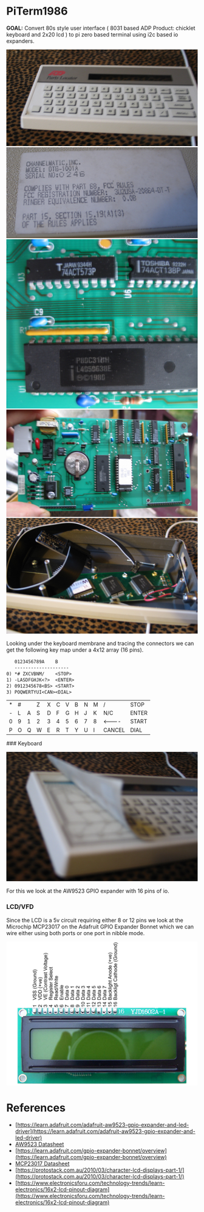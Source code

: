 # PiTerm1986
**GOAL:** Convert 80s style user interface ( 8031 based ADP Product: chicklet keyboard and 2x20 lcd ) to pi zero based terminal using i2c based io expanders.

![](images/IMG_3780.jpg)
![](images/IMG_3784.jpg)
![](images/IMG_3783.jpg)
![](images/IMG_3782.jpg)
![](images/IMG_3781.jpg)

Looking under the keyboard membrane and tracing the connectors we can get the following key map under a 4x12 array (16 pins).

```
   0123456789A    B
   --------------------
0) *# ZXCVBNM/    <STOP>
1) -LASDFGHJK<?>  <ENTER>
2) 0912345678<BS> <START>
3) POQWERTYUI<CAN><DIAL>
```
<table>
<tr><td>*</td><td>#</td><td> </td><td>Z</td><td>X</td><td>C</td><td>V</td><td>B</td><td>N</td><td>M</td><td>/</td><td>STOP</td></tr>
<tr>
<td>&#45;</td><td>L</td><td>A</td><td>S</td><td>D</td><td>F</td><td>G</td><td>H</td><td>J</td><td>K</td><td>N/C</td><TD>ENTER</TD></tr>
<tr>
<td>0</td><td>9</td><td>1</td><td>2</td><td>3</td><td>4</td><td>5</td><td>6</td><td>7</td><td>8</td><td>&LT;----</td><td>START</td></tr>
<tr>
<td>P</td><td>O</td><td>Q</td><td>W</td><td>E</td><td>R</td><td>T</td><td>Y</td><td>U</td><td>I</td><td>CANCEL</td><td>DIAL</td></tr>
</table>
### Keyboard

![](images/IMG_3779.jpg)

For this we look at the AW9523 GPIO expander with 16 pins of io.

### LCD/VFD 

Since the LCD is a 5v circuit requiring either 8 or 12 pins we look at the Microchip MCP23017 on the Adafruit GPIO Expander Bonnet which we can wire either using both ports or one port in nibble mode. 

![](images/HD44780.jpg)
# References
* [https://learn.adafruit.com/adafruit-aw9523-gpio-expander-and-led-driver](https://learn.adafruit.com/adafruit-aw9523-gpio-expander-and-led-driver)
* [AW9523 Datasheet](https://cdn-shop.adafruit.com/product-files/4886/AW9523+English+Datasheet.pdf)
* [https://learn.adafruit.com/gpio-expander-bonnet/overview](https://learn.adafruit.com/gpio-expander-bonnet/overview)
* [MCP23017 Datasheet](http://ww1.microchip.com/downloads/en/devicedoc/20001952c.pdf)
* [https://protostack.com.au/2010/03/character-lcd-displays-part-1/](https://protostack.com.au/2010/03/character-lcd-displays-part-1/)
* [https://www.electronicsforu.com/technology-trends/learn-electronics/16x2-lcd-pinout-diagram](https://www.electronicsforu.com/technology-trends/learn-electronics/16x2-lcd-pinout-diagram)


